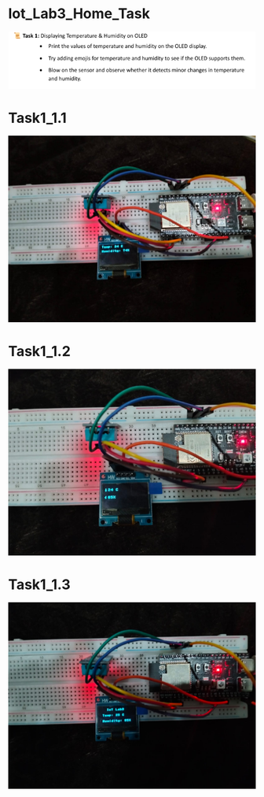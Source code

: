 # Iot_Lab3_Home_Task
![alt text](image.png)
# Task1_1.1
![alt text](<WhatsApp Image 2025-02-25 at 23.24.58_9b539c59.jpg>)
# Task1_1.2
![alt text](<WhatsApp Image 2025-02-25 at 23.24.59_1637e1ee.jpg>)
# Task1_1.3
![alt text](<WhatsApp Image 2025-02-25 at 23.25.00_de02e2be.jpg>)
